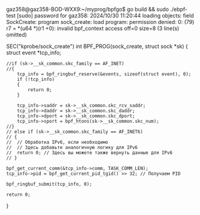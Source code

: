 gaz358@gaz358-BOD-WXX9:~/myprog/bpfgo$ go build && sudo ./ebpf-test
[sudo] password for gaz358: 
2024/10/30 11:20:44 loading objects: field SockCreate: program sock_create: load program: permission denied: 0: (79) r7 = *(u64 *)(r1 +0): invalid bpf_context access off=0 size=8 (3 line(s) omitted)

SEC("kprobe/sock_create")
int BPF_PROG(sock_create, struct sock *sk)
{
	struct event *tcp_info;

	//if (sk->__sk_common.skc_family == AF_INET)
	//{
		tcp_info = bpf_ringbuf_reserve(&events, sizeof(struct event), 0);
		if (!tcp_info)
		{
			return 0;
		}

		tcp_info->saddr = sk->__sk_common.skc_rcv_saddr;
		tcp_info->daddr = sk->__sk_common.skc_daddr;
		tcp_info->dport = sk->__sk_common.skc_dport;
		tcp_info->sport = bpf_htons(sk->__sk_common.skc_num);
	//}
	// else if (sk->__sk_common.skc_family == AF_INET6)
	// {
	// 	// Обработка IPv6, если необходимо
	// 	// Здесь добавьте аналогичную логику для IPv6
	// 	return 0; // Здесь вы можете также вернуть данные для IPv6
	// }

	bpf_get_current_comm(&tcp_info->comm, TASK_COMM_LEN);
	tcp_info->pid = bpf_get_current_pid_tgid() >> 32; // Получаем PID

	bpf_ringbuf_submit(tcp_info, 0);

	return 0;
}
